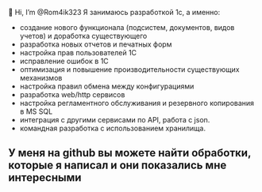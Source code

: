 👋 Hi, I’m @Rom4ik323
Я занимаюсь разработкой 1с, а именно:
- создание нового функционала (подсистем, документов, видов учетов) и доработка существующего
- разработка новых отчетов и печатных форм
- настройка прав пользователей 1С
- исправление ошибок в 1С
- оптимизация и повышение производительности существующих механизмов
- настройка правил обмена между конфигурациями
- разработка web/http сервисов
- настройка регламентного обслуживания и резервного копирования в MS SQL
- интеграция с другими сервисами по API, работа с json.
- командная разработка с использованием хранилища. 

У меня на github вы можете найти обработки, которые я написал и они показались мне интересными 
-
